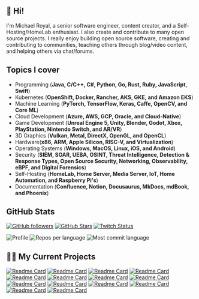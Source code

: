 ## 👋 Hi!

I'm Michael Royal, a senior software engineer, content creator, and a Self-Hosting/HomeLab enthusiast. I also create and contribute to many open source projects. I really enjoy building open source software, creating and contributing to communities, teaching others through blog/video content, and helping others via chat/forums.

## Topics I cover
* Programming (**Java, C/C++, C#, Python, Go, Rust, Ruby, JavaScript, Swift**)
* Kubernetes (**OpenShift, Docker, Rancher, AKS, GKE, and Amazon EKS**)
* Machine Learning (**PyTorch, TensorFlow, Keras, Caffe, OpenCV, and Core ML**)
* Cloud Development (**Azure, AWS, GCP, Oracle, and Cloud-Native**) 
* Game Development (**Unreal Engine 5, Unity, Blender, Godot, Xbox, PlayStation, Nintendo Switch, and AR/VR**)
* 3D Graphics (**Vulkan, Metal, DirectX, OpenGL, and OpenCL**) 
* Hardware(**x86, ARM, Apple Silicon, RISC-V, and Virtualization**) 
* Operating Systems (**Windows, MacOS, Linux, iOS, and Android**)
* Security (**SIEM, SOAR, UEBA, OSINT, Threat Intelligence, Detection & Response Types, Open Source Security, Networking, Observability, eBPF, and Digital Forensics**) 
* Self-Hosting (**HomeLab, Home Server, Media Server, IoT, Home Automation, and Raspberry Pi's**)
* Documentation (**Confluence, Notion, Docusaurus, MkDocs, mdBook, and Phoenix**)

## GitHub Stats
[![GitHub followers](https://img.shields.io/github/followers/mikeroyal?logo=GitHub&style=for-the-badge)](https://github.com/mikeroyal)
[![GitHub Stars](https://img.shields.io/github/stars/mikeroyal?logo=github&style=for-the-badge)](https://github.com/mikeroyal) 
[![Twitch Status](https://img.shields.io/twitch/status/mikeroyal?color=9147FF&logo=twitch&style=for-the-badge)]()

![Profile](https://github-profile-summary-cards.vercel.app/api/cards/profile-details?username=mikeroyal&theme=tokyonight)
![Repos per language](https://github-profile-summary-cards.vercel.app/api/cards/repos-per-language?username=mikeroyal&theme=tokyonight)
![Most commit language](https://github-profile-summary-cards.vercel.app/api/cards/most-commit-language?username=mikeroyal&theme=tokyonight)

## 🧑‍💻 My Current Projects
[![Readme Card](https://github-readme-stats.vercel.app/api/pin/?username=mikeroyal&repo=Self-Hosting-Guide&theme=tokyonight)](https://github.com/Self-Hosting-Guide)
[![Readme Card](https://github-readme-stats.vercel.app/api/pin/?username=mikeroyal&repo=Steam-Deck-Guide&theme=tokyonight)](https://github.com/Steam-Deck-Guide)
[![Readme Card](https://github-readme-stats.vercel.app/api/pin/?username=mikeroyal&repo=Apple-Silicon-Guide&theme=tokyonight)](https://github.com/Apple-Silicon-Guide)
[![Readme Card](https://github-readme-stats.vercel.app/api/pin/?username=mikeroyal&repo=Digital-Forensics-Guide&theme=tokyonight)](https://github.com/Digital-Forensics-Guide)
[![Readme Card](https://github-readme-stats.vercel.app/api/pin/?username=mikeroyal&repo=Windows-11-Guide&theme=tokyonight)](https://github.com/Windows-11-Guide)
[![Readme Card](https://github-readme-stats.vercel.app/api/pin/?username=mikeroyal&repo=Photogrammetry-Guide&theme=tokyonight)](https://github.com/Photogrammetry-Guide)
[![Readme Card](https://github-readme-stats.vercel.app/api/pin/?username=mikeroyal&repo=Open-Source-Security-Guide&theme=tokyonight)](https://github.com/Open-Source-Security-Guide)
[![Readme Card](https://github-readme-stats.vercel.app/api/pin/?username=mikeroyal&repo=Unreal-Engine-Guide&theme=tokyonight)](https://github.com/Unreal-Engine-Guide)
[![Readme Card](https://github-readme-stats.vercel.app/api/pin/?username=mikeroyal&repo=AWS-Guide&theme=tokyonight)](https://github.com/AWS-Guide)
[![Readme Card](https://github-readme-stats.vercel.app/api/pin/?username=mikeroyal&repo=NixOS-Guide&theme=tokyonight)](https://github.com/NixOS-Guide)
[![Readme Card](https://github-readme-stats.vercel.app/api/pin/?username=mikeroyal&repo=Machine-Learning-Guide&theme=tokyonight)](https://github.com/Machine-Learning-Guide)
[![Readme Card](https://github-readme-stats.vercel.app/api/pin/?username=mikeroyal&repo=eBPF-Guide&theme=tokyonight)](https://github.com/eBPF-Guide)
[![Readme Card](https://github-readme-stats.vercel.app/api/pin/?username=mikeroyal&repo=Linux-Guide&theme=tokyonight)](https://github.com/Linux-Guide)
[![Readme Card](https://github-readme-stats.vercel.app/api/pin/?username=mikeroyal&repo=WSL-Guide&theme=tokyonight)](https://github.com/WSL-Guide)
